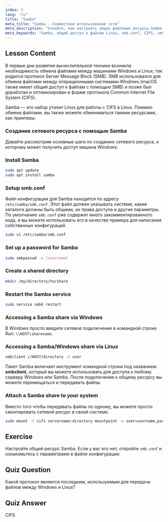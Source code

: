 ```yaml
---
index: 5
lang: "ru"
title: "Samba"
meta_title: "Samba - Совместное использование сети"
meta_description: "Узнайте, как настроить общие файловые ресурсы Samba в Linux для Windows и macOS. Это руководство для начинающих охватывает установку, настройку и доступ к общим ресурсам. Начните прямо сейчас!"
meta_keywords: "Samba, общий доступ к файлам Linux, smb.conf, CIFS, smbclient, учебник Linux, руководство для начинающих"
---
```


## Lesson Content

В первые дни развития вычислительной техники возникла необходимость обмена файлами между машинами Windows и Linux; так родился протокол Server Message Block (SMB). SMB использовался для обмена файлами между операционными системами Windows (macOS также имеет общий доступ к файлам с помощью SMB) и позже был доработан и оптимизирован в форме протокола Common Internet File System (CIFS).

Samba — это набор утилит Linux для работы с CIFS в Linux. Помимо обмена файлами, вы также можете обмениваться такими ресурсами, как принтеры.

### Создание сетевого ресурса с помощью Samba

Давайте рассмотрим основные шаги по созданию сетевого ресурса, к которому может получить доступ машина Windows:

### Install Samba

```bash
sudo apt update
sudo apt install samba
```

### Setup smb.conf

Файл конфигурации для Samba находится по адресу `/etc/samba/smb.conf`. Этот файл должен указывать системе, какие каталоги должны быть общими, их права доступа и другие параметры. По умолчанию `smb.conf` уже содержит много закомментированного кода, и вы можете использовать его в качестве примера для написания собственных конфигураций.

```bash
sudo vi /etc/samba/smb.conf
```

### Set up a password for Samba

```bash
sudo smbpasswd -a [username]
```

### Create a shared directory

```bash
mkdir /my/directory/to/share
```

### Restart the Samba service

```bash
sudo service smbd restart
```

### Accessing a Samba share via Windows

В Windows просто введите сетевое подключение в командной строке Run: `\\HOST\sharename`.

### Accessing a Samba/Windows share via Linux

```bash
smbclient //HOST/directory -U user
```

Пакет Samba включает инструмент командной строки под названием **smbclient**, который вы можете использовать для доступа к любому серверу Windows или Samba. После подключения к общему ресурсу вы можете перемещаться и передавать файлы.

### Attach a Samba share to your system

Вместо того чтобы передавать файлы по одному, вы можете просто смонтировать сетевой ресурс в своей системе.

```bash
sudo mount -t cifs servername:directory mountpoint -o user=username,pass=password
```

## Exercise

Настройте общий ресурс Samba. Если у вас его нет, откройте `smb.conf` и ознакомьтесь с параметрами в файле конфигурации.

## Quiz Question

Какой протокол является последним, используемым для передачи файлов между Windows и Linux?

## Quiz Answer

CIFS
